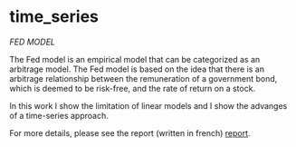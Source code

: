 # time_series

*FED MODEL*

The Fed model is an empirical model that can be categorized as an arbitrage model. 
The Fed model is based on the idea that there is an arbitrage relationship between the remuneration of a government bond, 
which is deemed to be risk-free, and the rate of return on a stock. 

In this work I show the limitation of linear models and I show the advanges of a time-series approach.

For more details, please see the report (written in french) [report](docs/report_fed_model.pdf).

